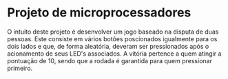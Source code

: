 # Projeto de microprocessadores

O intuito deste projeto é desenvolver um jogo baseado na disputa de duas pessoas. Este consiste em vários botões poscionados igualmente para os dois lados e que, de forma aleatória, deveram ser pressionados após o acionamento de seus LED's associados. A vitória pertence a quem atingir a pontuação de 10, sendo que a rodada é garantida para quem pressionar primeiro.
